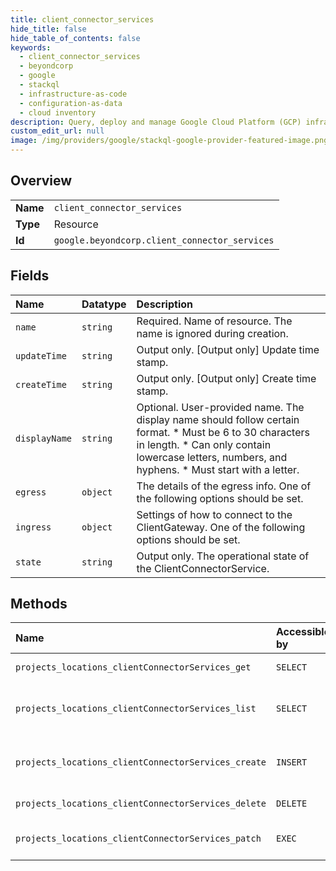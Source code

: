 ```yaml
---
title: client_connector_services
hide_title: false
hide_table_of_contents: false
keywords:
  - client_connector_services
  - beyondcorp
  - google    
  - stackql
  - infrastructure-as-code
  - configuration-as-data
  - cloud inventory
description: Query, deploy and manage Google Cloud Platform (GCP) infrastructure and resources using SQL
custom_edit_url: null
image: /img/providers/google/stackql-google-provider-featured-image.png
---
```

  
    

## Overview
<table><tbody>
<tr><td><b>Name</b></td><td><code>client_connector_services</code></td></tr>
<tr><td><b>Type</b></td><td>Resource</td></tr>
<tr><td><b>Id</b></td><td><code>google.beyondcorp.client_connector_services</code></td></tr>
</tbody></table>

## Fields
| Name | Datatype | Description |
|:-----|:---------|:------------|
| `name` | `string` | Required. Name of resource. The name is ignored during creation. |
| `updateTime` | `string` | Output only. [Output only] Update time stamp. |
| `createTime` | `string` | Output only. [Output only] Create time stamp. |
| `displayName` | `string` | Optional. User-provided name. The display name should follow certain format. * Must be 6 to 30 characters in length. * Can only contain lowercase letters, numbers, and hyphens. * Must start with a letter. |
| `egress` | `object` | The details of the egress info. One of the following options should be set. |
| `ingress` | `object` | Settings of how to connect to the ClientGateway. One of the following options should be set. |
| `state` | `string` | Output only. The operational state of the ClientConnectorService. |
## Methods
| Name | Accessible by | Required Params | Description |
|:-----|:--------------|:----------------|:------------|
| `projects_locations_clientConnectorServices_get` | `SELECT` | `clientConnectorServicesId, locationsId, projectsId` | Gets details of a single ClientConnectorService. |
| `projects_locations_clientConnectorServices_list` | `SELECT` | `locationsId, projectsId` | Lists ClientConnectorServices in a given project and location. |
| `projects_locations_clientConnectorServices_create` | `INSERT` | `locationsId, projectsId` | Creates a new ClientConnectorService in a given project and location. |
| `projects_locations_clientConnectorServices_delete` | `DELETE` | `clientConnectorServicesId, locationsId, projectsId` | Deletes a single ClientConnectorService. |
| `projects_locations_clientConnectorServices_patch` | `EXEC` | `clientConnectorServicesId, locationsId, projectsId` | Updates the parameters of a single ClientConnectorService. |

